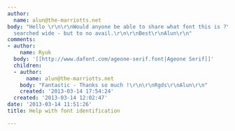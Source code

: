 ```yaml
---
author:
  name: alun@the-marriotts.net
body: "Hello \r\n\r\nWould anyone be able to share what font this is ?\r\n\r\nI've
  searched wide - but to no avail.\r\n\r\nBest\r\nAlun\r\n"
comments:
- author:
    name: Ryuk
  body: '[[http://www.dafont.com/ageone-serif.font|Ageone Serif]]'
  children:
  - author:
      name: alun@the-marriotts.net
    body: "Fantastic - Thanks so much !\r\n\r\nRgds\r\nAlun\r\n"
    created: '2013-03-14 17:54:24'
  created: '2013-03-14 12:02:47'
date: '2013-03-14 11:51:26'
title: Help with font identification

---
```

